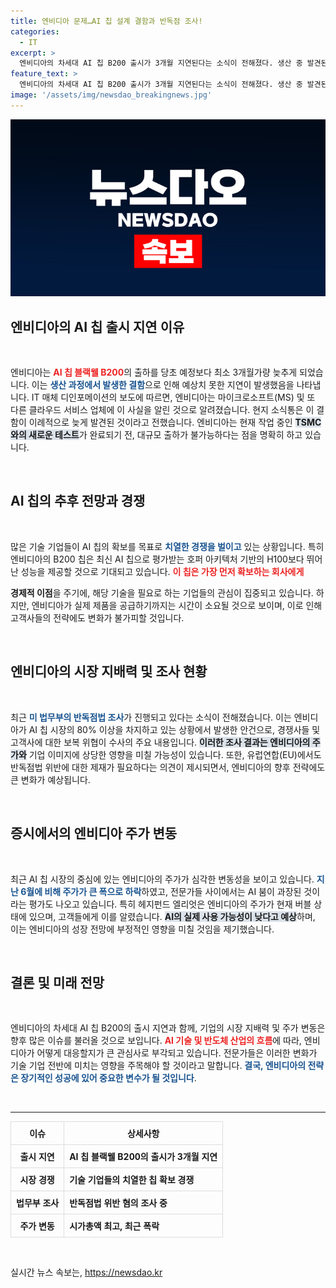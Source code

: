 ```yaml
---
title: 엔비디아 문제…AI 칩 설계 결함과 반독점 조사!
categories:
  - IT
excerpt: >
  엔비디아의 차세대 AI 칩 B200 출시가 3개월 지연된다는 소식이 전해졌다. 생산 중 발견된 결함이 원인으로, 기술 대기업들의 수백억 달러 대 주문이 걸린 상황에서 엔비디아는 새로운 테스트 작업을 진행 중이다.
feature_text: >
  엔비디아의 차세대 AI 칩 B200 출시가 3개월 지연된다는 소식이 전해졌다. 생산 중 발견된 결함이 원인으로, 기술 대기업들의 수백억 달러 대 주문이 걸린 상황에서 엔비디아는 새로운 테스트 작업을 진행 중이다.
image: '/assets/img/newsdao_breakingnews.jpg'
---
```


<p><img src="/assets/img/newsdao_breakingnews.jpg" alt="flaretime 속보" /></p>

<h2 data-ke-size="size26">엔비디아의 AI 칩 출시 지연 이유</h2>

<p data-ke-size="size16">&nbsp;</p>

<p>엔비디아는 <b><span style="color: #ee2323;">AI 칩 블랙웰 B200</span></b>의 출하를 당초 예정보다 최소 3개월가량 늦추게 되었습니다. 이는 <b><span style="color: #1a5490;">생산 과정에서 발생한 결함</span></b>으로 인해 예상치 못한 지연이 발생했음을 나타냅니다. IT 매체 디인포메이션의 보도에 따르면, 엔비디아는 마이크로소프트(MS) 및 또 다른 클라우드 서비스 업체에 이 사실을 알린 것으로 알려졌습니다. 현지 소식통은 이 결함이 이례적으로 늦게 발견된 것이라고 전했습니다. 엔비디아는 현재 작업 중인 <b><span style="background-color: #21538527;">TSMC와의 새로운 테스트</span></b>가 완료되기 전, 대규모 출하가 불가능하다는 점을 명확히 하고 있습니다.</p>

<p data-ke-size="size16">&nbsp;</p>

<h2 data-ke-size="size26">AI 칩의 추후 전망과 경쟁</h2>

<p data-ke-size="size16">&nbsp;</p>

<p>많은 기술 기업들이 AI 칩의 확보를 목표로 <b><span style="color: #1a5490;">치열한 경쟁을 벌이고</span></b> 있는 상황입니다. 특히 엔비디아의 B200 칩은 최신 AI 칩으로 평가받는 호퍼 아키텍처 기반의 H100보다 뛰어난 성능을 제공할 것으로 기대되고 있습니다. <b><span style="color: #ee2323;">이 칩은 가장 먼저 확보하는 회사에게</p>

<p>경제적 이점</span></b>을 주기에, 해당 기술을 필요로 하는 기업들의 관심이 집중되고 있습니다. 하지만, 엔비디아가 실제 제품을 공급하기까지는 시간이 소요될 것으로 보이며, 이로 인해 고객사들의 전략에도 변화가 불가피할 것입니다.</p>

<p data-ke-size="size16">&nbsp;</p>

<h2 data-ke-size="size26">엔비디아의 시장 지배력 및 조사 현황</h2>

<p data-ke-size="size16">&nbsp;</p>

<p>최근 <b><span style="color: #1a5490;">미 법무부의 반독점법 조사</span></b>가 진행되고 있다는 소식이 전해졌습니다. 이는 엔비디아가 AI 칩 시장의 80% 이상을 차지하고 있는 상황에서 발생한 안건으로, 경쟁사들 및 고객사에 대한 보복 위협이 수사의 주요 내용입니다. <b><span style="background-color: #21538527;">이러한 조사 결과는 엔비디아의 주가와</span></b> 기업 이미지에 상당한 영향을 미칠 가능성이 있습니다. 또한, 유럽연합(EU)에서도 반독점법 위반에 대한 제재가 필요하다는 의견이 제시되면서, 엔비디아의 향후 전략에도 큰 변화가 예상됩니다.</p>

<p data-ke-size="size16">&nbsp;</p>

<h2 data-ke-size="size26">증시에서의 엔비디아 주가 변동</h2>

<p data-ke-size="size16">&nbsp;</p>

<p>최근 AI 칩 시장의 중심에 있는 엔비디아의 주가가 심각한 변동성을 보이고 있습니다. <b><span style="color: #1a5490;">지난 6월에 비해 주가가 큰 폭으로 하락</span></b>하였고, 전문가들 사이에서는 AI 붐이 과장된 것이라는 평가도 나오고 있습니다. 특히 헤지펀드 엘리엇은 엔비디아의 주가가 현재 버블 상태에 있으며, 고객들에게 이를 알렸습니다. <b><span style="background-color: #21538527;">AI의 실제 사용 가능성이 낮다고 예상</span></b>하며, 이는 엔비디아의 성장 전망에 부정적인 영향을 미칠 것임을 제기했습니다.</p>

<p data-ke-size="size16">&nbsp;</p>

<h2 data-ke-size="size26">결론 및 미래 전망</h2>

<p data-ke-size="size16">&nbsp;</p>

<p>엔비디아의 차세대 AI 칩 B200의 출시 지연과 함께, 기업의 시장 지배력 및 주가 변동은 향후 많은 이슈를 불러올 것으로 보입니다. <b><span style="color: #ee2323;">AI 기술 및 반도체 산업의 흐름</span></b>에 따라, 엔비디아가 어떻게 대응할지가 큰 관심사로 부각되고 있습니다. 전문가들은 이러한 변화가 기술 기업 전반에 미치는 영향을 주목해야 할 것이라고 말합니다. <b><span style="color: #1a5490;">결국, 엔비디아의 전략은 장기적인 성공에 있어 중요한 변수가 될 것입니다</span></b>.</p>

<p data-ke-size="size16">&nbsp;</p>

<hr>

<table style="width:100%; border-collapse:collapse;">
  <tr>
    <th style="border:1px solid #ddd; text-align:center; padding:8px;"><b>이슈</b></th>
    <th style="border:1px solid #ddd; text-align:center; padding:8px;"><b>상세사항</b></th>
  </tr>
  <tr>
    <td style="border:1px solid #ddd; text-align:center; padding:8px;"><b>출시 지연</b></td>
    <td style="border:1px solid #ddd; padding:8px;"><b>AI 칩 블랙웰 B200의 출시가 3개월 지연</b></td>
  </tr>
  <tr>
    <td style="border:1px solid #ddd; text-align:center; padding:8px;"><b>시장 경쟁</b></td>
    <td style="border:1px solid #ddd; padding:8px;"><b>기술 기업들의 치열한 칩 확보 경쟁</b></td>
  </tr>
  <tr>
    <td style="border:1px solid #ddd; text-align:center; padding:8px;"><b>법무부 조사</b></td>
    <td style="border:1px solid #ddd; padding:8px;"><b>반독점법 위반 혐의 조사 중</b></td>
  </tr>
  <tr>
    <td style="border:1px solid #ddd; text-align:center; padding:8px;"><b>주가 변동</b></td>
    <td style="border:1px solid #ddd; padding:8px;"><b>시가총액 최고, 최근 폭락</b></td>
  </tr>
</table>

<p data-ke-size="size16">&nbsp;</p>
실시간 뉴스 속보는, <a href="https://newsdao.kr" rel="dofollow">https://newsdao.kr</a>


